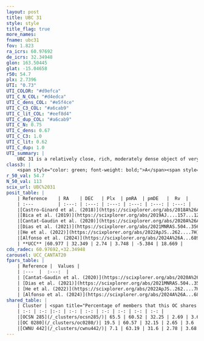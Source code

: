 ```yaml
---
layout: post
title: UBC 31
style: style
title_flag: true
more_names: 
fname: ubc31
fov: 1.823
ra_icrs: 60.97692
de_icrs: 32.34948
glon: 163.50445
glat: -15.04658
r50: 54.7
plx: 2.7396
UTI: "0.73"
UTI_COLOR: "#d9efca"
UTI_C_N_COL: "#d4edca"
UTI_C_dens_COL: "#e5f4ce"
UTI_C_C3_COL: "#a6cab9"
UTI_C_lit_COL: "#eef8d4"
UTI_C_dup_COL: "#a6cab9"
UTI_C_N: 0.75
UTI_C_dens: 0.67
UTI_C_C3: 1.0
UTI_C_lit: 0.62
UTI_C_dup: 1.0
UTI_summary: |
    UBC 31 is a relatively close, rich, moderately dense object of very high C3 quality. It is moderately studied in the literature. This object shares a significant percentage of members with 3 later reported entries.
class3: |
    <span style="color: green; font-weight: bold;">A</span><span style="color: green; font-weight: bold;">A</span>
r_50_val: 54.7
N_50_val: 113
scix_url: UBC%2031
posit_table: |
    | Reference    | RA    | DEC   | Plx  | pmRA  | pmDE   |  Rv  |
    | :---         | :---: | :---: | :---: | :---: | :---: | :---: |
    |[Castro-Ginard et al. (2018)](https://scixplorer.org/abs/2018A%26A...618A..59C) | 61.119 | 32.775 | 2.705 | 3.78 | -5.437 | 22.74 |
    |[Bica et al. (2019)](https://scixplorer.org/abs/2019AJ....157...12B) | 61.119 | 32.785 | -- | -- | -- | -- |
    |[Cantat-Gaudin et al. (2020)](https://scixplorer.org/abs/2020A%26A...640A...1C) | 61.146 | 32.532 | 2.723 | 3.803 | -5.468 | -- |
    |[Dias et al. (2021)](https://scixplorer.org/abs/2021MNRAS.504..356D) | 61.111 | 32.843 | 2.725 | 3.741 | -5.42 | 20.259 |
    |[He et al. (2022)](https://scixplorer.org/abs/2022ApJS..262....7H) | 60.384 | 33.164 | 2.725 | 3.487 | -5.336 | -- |
    |[Alfonso et al. (2024)](https://scixplorer.org/abs/2024A%26A...689A..18A) | 60.738 | 32.481 | 2.725 | 3.689 | -5.349 | -- |
    | **UCC** |60.977 | 32.349 | 2.74 | 3.748 | -5.384 | 18.669 | 
cds_radec: 60.97692,+32.34948
carousel: UCC_CANTAT20
fpars_table: |
    | Reference |  Values |
    | :---  |  :---:  |
    | [Cantat-Gaudin et al. (2020)](https://scixplorer.org/abs/2020A%26A...640A...1C) | `AVNN=0.18, DMNN=7.67, AgeNN=7.42` |
    | [Dias et al. (2021)](https://scixplorer.org/abs/2021MNRAS.504..356D) | `Av=1.573, Dist=379, logage=7.418, [Fe/H]=0.425` |
    | [He et al. (2022)](https://scixplorer.org/abs/2022ApJS..262....7H) | `A0=0.75, logAge=7.05` |
    | [Alfonso et al. (2024)](https://scixplorer.org/abs/2024A%26A...689A..18A) | `AV=0.17962, MOD=7.66985, logAge=7.17734, Z=0.42464` |
shared_table: |
    | Cluster | <span title="Percentage of members that this OC shares with the ones listed">%</span>   | RA   | DEC   | Plx   | pmRA  | pmDE  | Rv | UTI |
    | :-: | :-: |:-: | :-: | :-: | :-: | :-: | :-: | :-: |
    |[OCSN 285](/_clusters/ocsn285/)| 65.5 | 60.52 | 32.25 | 2.69 | 3.6 | -5.24 | 20.31 |0.31 |
    |[OC 0280](/_clusters/oc0280/)| 19.5 | 60.57 | 32.15 | 2.65 | 3.6 | -5.21 | 21.76 |0.22 |
    |[CWNU 442](/_clusters/cwnu442/)| 7.1 | 63.19 | 31.6 | 2.78 | 3.68 | -5.65 | 19.87 |0.4 |
---
```


